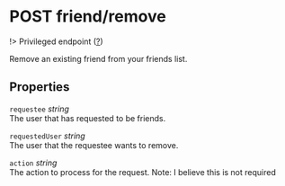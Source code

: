 # <span class="badge badge-light">POST</span> <span class="badge badge-light">friend/remove</span>

!> Privileged endpoint ([?](privileged.md))

Remove an existing friend from your friends list.

## Properties

`requestee` *string*  
The user that has requested to be friends.

`requestedUser` *string*  
The user that the requestee wants to remove.

`action` *string*  
The action to process for the request. Note: I believe this is not required

